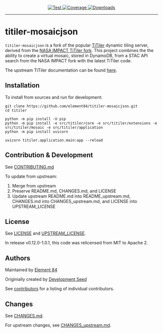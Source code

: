<p align="center">
  <a href="https://github.com/element84/titiler-mosaicjson/actions?query=workflow%3ACI" target="_blank">
      <img src="https://github.com/element84/titiler-mosaicjson/workflows/CI/badge.svg" alt="Test">
  </a>
  <a href="https://codecov.io/gh/element84/titiler-mosaicjson" target="_blank">
      <img src="https://codecov.io/gh/element84/titiler-mosaicjson/branch/main/graph/badge.svg" alt="Coverage">
  </a>
  <a href="https://github.com/element84/titiler-mosaicjson/blob/main/LICENSE" target="_blank">
      <img src="https://img.shields.io/github/license/element84/titiler-mosaicjson.svg" alt="Downloads">
  </a>
</p>

---

# titiler-mosaicjson

`titiler-mosaicjson` is a fork of the popular [TiTiler](https://github.com/developmentseed/titiler) dynamic tiling server, derived
from the [NASA IMPACT TiTiler fork](https://github.com/NASA-IMPACT/titiler). This project combines the
the ability to create a virtual mosaic, stored in DynamoDB, from a STAC API search from the NASA IMPACT fork with the latest
TiTiler code.

The upstream TiTiler documentation can be found [here](https://devseed.com/titiler/).

## Installation

To install from sources and run for development:

```shell
git clone https://github.com/element84/titiler-mosaicjson.git
cd titiler

python -m pip install -U pip
python -m pip install -e src/titiler/core -e src/titiler/extensions -e src/titiler/mosaic -e src/titiler/application
python -m pip install uvicorn

uvicorn titiler.application.main:app --reload
```

## Contribution & Development

See [CONTRIBUTING.md](https://github.com/element84/titiler-mosaicjson/blob/main/CONTRIBUTING.md)

To update from upstream:

1. Merge from upstream
2. Preserve README.md, CHANGES.md, and LICENSE
3. Update upstream README.md into README_upstream.md, CHANGES.md into CHANGES_upstream.md,
   and LICENSE into UPSTREAM_LICENSE

## License

See [LICENSE](https://github.com/element84/titiler-mosaicjson/blob/main/LICENSE) and
[UPSTREAM_LICENSE](https://github.com/element84/titiler-mosaicjson/blob/main/LICENSE).

In release v0.12.0-1.0.1, this code was relicensed from MIT to Apache 2.

## Authors

Maintained by [Element 84](<http://element84.com>)

Originially created by [Development Seed](<http://developmentseed.org>)

See [contributors](https://github.com/element84/titiler-mosaicjson/graphs/contributors) for a listing of individual contributors.

## Changes

See [CHANGES.md](https://github.com/element84/titiler-mosaicjson/blob/main/CHANGES.md).

For upstream changes, see [CHANGES_upstream.md](https://github.com/element84/titiler-mosaicjson/blob/main/CHANGES_upstream.md).

